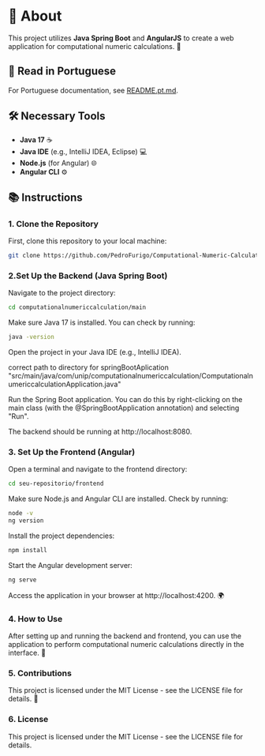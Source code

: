 # 🌟 About
This project utilizes **Java Spring Boot** and **AngularJS** to create a web application for computational numeric calculations. 🚀

## 📖 Read in Portuguese
For Portuguese documentation, see [README.pt.md](README.pt.md).

## 🛠️ Necessary Tools
- **Java 17** ☕
- **Java IDE** (e.g., IntelliJ IDEA, Eclipse) 💻
- **Node.js** (for Angular) 🌐
- **Angular CLI** ⚙️

## 📚 Instructions

### 1. Clone the Repository
First, clone this repository to your local machine:  
```bash
git clone https://github.com/PedroFurigo/Computational-Numeric-Calculation.git
```

### 2.Set Up the Backend (Java Spring Boot)
Navigate to the project directory:

```bash
cd computationalnumericcalculation/main
```

Make sure Java 17 is installed. You can check by running:

```bash
java -version
```

Open the project in your Java IDE (e.g., IntelliJ IDEA).

correct path to directory for springBootAplication "src/main/java/com/unip/computationalnumericcalculation/ComputationalnumericcalculationApplication.java"

Run the Spring Boot application. You can do this by right-clicking on the main class (with the @SpringBootApplication annotation) and selecting "Run".

The backend should be running at http://localhost:8080.

### 3. Set Up the Frontend (Angular)
Open a terminal and navigate to the frontend directory:

```bash
cd seu-repositorio/frontend
```
Make sure Node.js and Angular CLI are installed. Check by running:

```bash
node -v
ng version
```

Install the project dependencies:

```bash
npm install
```
Start the Angular development server:

```bash
ng serve
```
Access the application in your browser at http://localhost:4200. 🌍

### 4. How to Use
After setting up and running the backend and frontend, you can use the application to perform computational numeric calculations directly in the interface. 🧮

### 5. Contributions
This project is licensed under the MIT License - see the LICENSE file for details. 📜

### 6. License
This project is licensed under the MIT License - see the LICENSE file for details.
